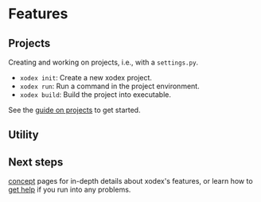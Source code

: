# Features

## Projects

Creating and working on projects, i.e., with a `settings.py`.

- `xodex init`: Create a new xodex project.
- `xodex run`: Run a command in the project environment.
- `xodex build`: Build the project into executable.

See the [guide on projects](../guides/project.md) to get started.

## Utility

## Next steps

<!-- Read the [guides](../guides/index.md) for an introduction to each feature, check out the -->

[concept](../concepts/index.md) pages for in-depth details about xodex's features, or learn how to
[get help](./help.md) if you run into any problems.
